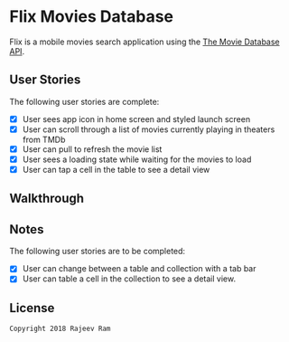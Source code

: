 # Flix Movies Database

Flix is a mobile movies search application using the [The Movie Database API](http://docs.themoviedb.apiary.io/#).

## User Stories

The following user stories are complete:

- [X] User sees app icon in home screen and styled launch screen
- [X] User can scroll through a list of movies currently playing in theaters from TMDb
- [X] User can pull to refresh the movie list
- [X] User sees a loading state while waiting for the movies to load
- [X] User can tap a cell in the table to see a detail view

## Walkthrough

## Notes

The following user stories are to be completed:

- [X] User can change between a table and collection with a tab bar
- [X] User can table a cell in the collection to see a detail view.

## License

    Copyright 2018 Rajeev Ram 
